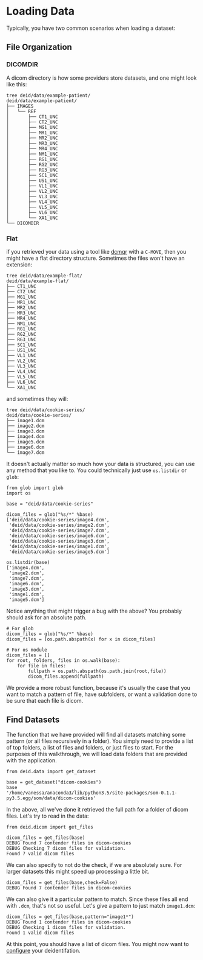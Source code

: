 # Loading Data

Typically, you have two common scenarios when loading a dataset:

## File Organization

### DICOMDIR

A dicom directory is how some providers store datasets, and one might look like this:

```
tree deid/data/example-patient/
deid/data/example-patient/
├── IMAGES
│   └── REF
│       ├── CT1_UNC
│       ├── CT2_UNC
│       ├── MG1_UNC
│       ├── MR1_UNC
│       ├── MR2_UNC
│       ├── MR3_UNC
│       ├── MR4_UNC
│       ├── NM1_UNC
│       ├── RG1_UNC
│       ├── RG2_UNC
│       ├── RG3_UNC
│       ├── SC1_UNC
│       ├── US1_UNC
│       ├── VL1_UNC
│       ├── VL2_UNC
│       ├── VL3_UNC
│       ├── VL4_UNC
│       ├── VL5_UNC
│       ├── VL6_UNC
│       └── XA1_UNC
└── DICOMDIR

```

### Flat

if you retrieved your data using a tool like [dcmqr](https://dcm4che.atlassian.net/wiki/display/d2/dcmqr) with a `C-MOVE`, then you might have a flat directory structure. Sometimes the files won't have an extension:

```
tree deid/data/example-flat/
deid/data/example-flat/
├── CT1_UNC
├── CT2_UNC
├── MG1_UNC
├── MR1_UNC
├── MR2_UNC
├── MR3_UNC
├── MR4_UNC
├── NM1_UNC
├── RG1_UNC
├── RG2_UNC
├── RG3_UNC
├── SC1_UNC
├── US1_UNC
├── VL1_UNC
├── VL2_UNC
├── VL3_UNC
├── VL4_UNC
├── VL5_UNC
├── VL6_UNC
└── XA1_UNC
```

and sometimes they will:

```
tree deid/data/cookie-series/
deid/data/cookie-series/
├── image1.dcm
├── image2.dcm
├── image3.dcm
├── image4.dcm
├── image5.dcm
├── image6.dcm
└── image7.dcm
```

It doesn't actually matter so much how your data is structured, you can use any method that you like to. You could technically just use `os.listdir` or `glob`:


```
from glob import glob
import os

base = "deid/data/cookie-series"

dicom_files = glob("%s/*" %base)
['deid/data/cookie-series/image4.dcm',
 'deid/data/cookie-series/image2.dcm',
 'deid/data/cookie-series/image7.dcm',
 'deid/data/cookie-series/image6.dcm',
 'deid/data/cookie-series/image3.dcm',
 'deid/data/cookie-series/image1.dcm',
 'deid/data/cookie-series/image5.dcm']

os.listdir(base)
['image4.dcm',
 'image2.dcm',
 'image7.dcm',
 'image6.dcm',
 'image3.dcm',
 'image1.dcm',
 'image5.dcm']
```

Notice anything that might trigger a bug with the above? You probably should ask for an absolute path.

```
# For glob
dicom_files = glob("%s/*" %base)
dicom_files = [os.path.abspath(x) for x in dicom_files]

# For os module
dicom_files = []
for root, folders, files in os.walk(base):
    for file in files:
        fullpath = os.path.abspath(os.path.join(root,file))
        dicom_files.append(fullpath)
```

We provide a more robust function, because it's usually the case that you want to match a pattern of file, have subfolders, or want a validation done to be sure that each file is dicom.


## Find Datasets
The function that we have provided will find all datasets matching some pattern (or all files recursively in a folder). You simply need to provide a list of top folders, a list of files and folders, or just files to start. For the purposes of this walkthrough, we will load data folders that are provided with the application.

```
from deid.data import get_dataset

base = get_dataset("dicom-cookies")
base
'/home/vanessa/anaconda3/lib/python3.5/site-packages/som-0.1.1-py3.5.egg/som/data/dicom-cookies'
```

In the above, all we've done it retrieved the full path for a folder of dicom files. Let's try to read in the data:


```
from deid.dicom import get_files

dicom_files = get_files(base)
DEBUG Found 7 contender files in dicom-cookies
DEBUG Checking 7 dicom files for validation.
Found 7 valid dicom files
```

We can also specify to not do the check, if we are absolutely sure. For larger datasets this might speed up processing a little bit.

```
dicom_files = get_files(base,check=False)
DEBUG Found 7 contender files in dicom-cookies
```

We can also give it a particular pattern to match. Since these files all end with `.dcm`, that's not so useful. Let's give a pattern to just match `image1.dcm`:


```
dicom_files = get_files(base,pattern="image1*")
DEBUG Found 1 contender files in dicom-cookies
DEBUG Checking 1 dicom files for validation.
Found 1 valid dicom files
```

At this point, you should have a list of dicom files. You might now want to [configure](settings.md) your deidentifation.
